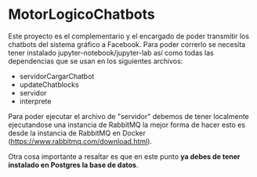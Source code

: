 # MotorLogicoChatbots

Este proyecto es el complementario y el encargado de poder transmitir los chatbots del sistema gráfico a Facebook. Para poder correrlo se necesita tener instalado jupyter-notebook/jupyter-lab así como todas las dependencias que se usan en los siguientes archivos:


- servidorCargarChatbot
- updateChatblocks
- servidor
- interprete

Para poder ejecutar el archivo de "servidor" debemos de tener localmente ejecutandose una instancia de RabbitMQ la mejor forma de hacer esto es desde la instancia de RabbitMQ en Docker (https://www.rabbitmq.com/download.html).

Otra cosa importante a resaltar es que en este punto **ya debes de tener instalado en Postgres la base de datos**.
